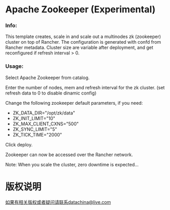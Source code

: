 # Apache Zookeeper (Experimental)

### Info:

 This template creates, scale in and scale out a multinodes zk (zookeeper) cluster on top of Rancher. The configuration is generated with confd from Rancher metadata. 
 Cluster size are variable after deployment, and get reconfigured if refresh interval > 0.
 
 
 
### Usage:

 Select Apache Zookeeper from catalog. 
 
 Enter the number of nodes, mem and refresh interval for the zk cluster. (set refresh data to 0 to disable dinamic config)

 Change the following zookeeper default parameters, if you need:

- ZK_DATA_DIR="/opt/zk/data"
- ZK_INIT_LIMIT="10"
- ZK_MAX_CLIENT_CXNS="500"
- ZK_SYNC_LIMIT="5"
- ZK_TICK_TIME="2000"
 
 Click deploy.
 
 Zookeeper can now be accessed over the Rancher network. 

 Note: When you scale the cluster, zero downtime is expected...

# 版权说明

 如果有相关版权或者疑问请联系datachina@live.com